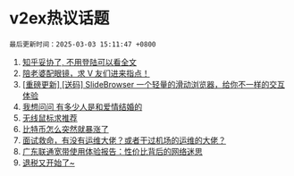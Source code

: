 # v2ex热议话题

`最后更新时间：2025-03-03 15:11:47 +0800`

1. [知乎妥协了, 不用登陆可以看全文](https://www.v2ex.com/t/1115243)
1. [陪老婆配眼镜，求 V 友们进来指点！](https://www.v2ex.com/t/1115271)
1. [[重磅更新] [送码] SlideBrowser 一个轻量的滑动浏览器，给你不一样的交互体验](https://www.v2ex.com/t/1115346)
1. [我想问问 有多少人是和爱情结婚的](https://www.v2ex.com/t/1115313)
1. [无线鼠标求推荐](https://www.v2ex.com/t/1115391)
1. [比特币怎么突然就暴涨了](https://www.v2ex.com/t/1115339)
1. [面试救命，有没有运维大佬？或者干过机场的运维的大佬？](https://www.v2ex.com/t/1115247)
1. [广东联通宽带使用体验报告：性价比背后的网络迷思](https://www.v2ex.com/t/1115300)
1. [退税又开始了~](https://www.v2ex.com/t/1115367)

